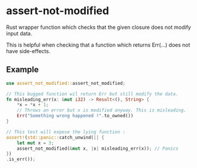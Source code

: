 # assert-not-modified

Rust wrapper function which checks that the given closure does not modify input data.

This is helpful when checking that a function which returns Err(...) does not have
side-effects.

## Example

```rust
use assert_not_modified::assert_not_modified;

// This bugged function wil return Err but still modify the data.
fn misleading_err(x: &mut i32) -> Result<(), String> {
    *x = *x + 1;
    // Throws an error but x is modified anyway. This is misleading.
    Err("Something wrong happened !".to_owned())
}

// This test will expose the lying function :
assert!(std::panic::catch_unwind(|| {
    let mut x = 3;
    assert_not_modified(&mut x, |x| misleading_err(x)); // Panics
})
.is_err());
```

